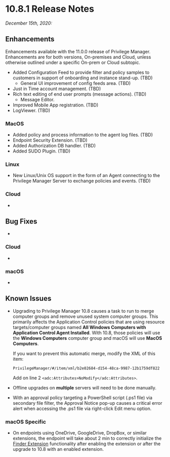 [title]: # (11.0.0 Release)
[tags]: # (on-premises,cloud)
[priority]: # (30093)
# 10.8.1 Release Notes

_December 15th, 2020:_

## Enhancements

Enhancements available with the 11.0.0 release of Privilege Manager. Enhancements are for both versions, On-premises and Cloud, unless otherwise outlined under a specific On-prem or Cloud subtopic.

* Added Configuration Feed to provide filter and policy samples to customers in support of onboarding and instance stand-up. (TBD)
  * General UI improvement of config feeds area. (TBD)
* Just in Time account management. (TBD)
* Rich text editing of end user prompts (message actions). (TBD)
  * Message Editor.
* Improved Mobile App registration. (TBD)
* LogViewer. (TBD)

### MacOS

* Added policy and process information to the agent log files. (TBD)
* Endpoint Security Extension. (TBD)
* Added Authorization DB handler. (TBD)
* Added SUDO Plugin. (TBD)

### Linux

* New Linux/Unix OS support in the form of an Agent connecting to the Privilege Manager Server to exchange policies and events. (TBD)

### Cloud

* 

## Bug Fixes

* 

### Cloud

* 

### macOS

* 

## Known Issues

* Upgrading to Privilege Manager 10.8 causes a task to run to merge computer groups and remove unused system computer groups. This primarily affects the Application Control policies that are using resource targets/computer groups named __All Windows Computers with Application Control Agent Installed__.  With 10.8, those policies will use the __Windows Computers__ computer group and macOS will use __MacOS Computers__.

  If you want to prevent this automatic merge, modify the XML of this item:

  `PrivilegeManager/#/item/xml/b2e02684-d154-48ca-9987-12b1759df822`

  Add on line 2 `<adc:Attributes>NoModify</adc:Attributes>`.
* Offline upgrades on __multiple__ servers will need to be done manually.
* With an approval policy targeting a PowerShell script (.ps1 file) via secondary file filter, the Approval Notice pop-up causes a critical error alert when accessing the .ps1 file via right-click Edit menu option.

### macOS Specific

* On endpoints using OneDrive, GoogleDrive, DropBox, or similar extensions, the endpoint will take about 2 min to correctly initialize the [Finder Extension](../computer-groups/macOS/examples/self-elevation.md#troubleshooting__verify_the_finder_extension_is_installed) functionality after enabling the extension or after the upgrade to 10.8 with an enabled extension.

